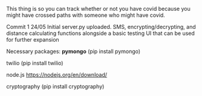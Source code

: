 This thing is so you can track whether or not you have covid because you might have crossed paths with someone who might have covid.

Commit 1 24/05
Initial server.py uploaded. SMS, encrypting/decrypting, and distance calculating functions alongside a basic testing UI that can be used for further expansion

Necessary packages:
__pymongo__
(pip install pymongo)

twilio
(pip install twilio)

node.js
https://nodejs.org/en/download/

cryptography
(pip install cryptography)

